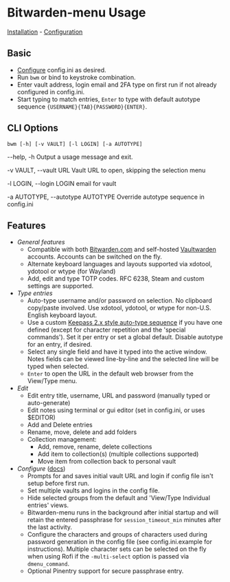 # Bitwarden-menu Usage

[Installation](install.md) - [Configuration](configure.md)

## Basic

- [Configure](docs/configure.md) config.ini as desired.
- Run `bwm` or bind to keystroke combination.
- Enter vault address, login email and 2FA type on first run if not already configured
  in config.ini.
- Start typing to match entries, `Enter` to type with default autotype sequence
  `{USERNAME}{TAB}{PASSWORD}{ENTER}`.

## CLI Options

`bwm [-h] [-v VAULT] [-l LOGIN] [-a AUTOTYPE] `

--help, -h Output a usage message and exit.

-v VAULT, --vault URL Vault URL to open, skipping the selection menu

-l LOGIN, --login LOGIN email for vault

-a AUTOTYPE, --autotype AUTOTYPE Override autotype sequence in config.ini

## Features

- *General features*
    - Compatible with both [Bitwarden.com](https://bitwarden.com) and
      self-hosted [Vaultwarden](https://github.com/dani-garci/vaultwarden)
      accounts. Accounts can be switched on the fly.
    - Alternate keyboard languages and layouts supported via xdotool, ydotool or
      wtype (for Wayland)
    - Add, edit and type TOTP codes. RFC 6238, Steam and custom settings are
      supported.
- *Type entries*
    - Auto-type username and/or password on selection. No clipboard copy/paste
      involved. Use xdotool, ydotool, or wtype for non-U.S. English keyboard layout.
    - Use a custom [Keepass 2.x style auto-type sequence][1] if you have one defined
      (except for character repetition and the 'special commands'). Set it per entry
      or set a global default. Disable autotype for an entry, if desired.
    - Select any single field and have it typed into the active window. Notes fields
      can be viewed line-by-line and the selected line will be typed when
      selected.
    - `Enter` to open the URL in the default web browser from the View/Type menu.
- *Edit*
    - Edit entry title, username, URL and password (manually typed or auto-generate)
    - Edit notes using terminal or gui editor (set in config.ini, or uses $EDITOR)
    - Add and Delete entries
    - Rename, move, delete and add folders
    - Collection management:
        - Add, remove, rename, delete collections
        - Add item to collection(s) (multiple collections supported)
        - Move item from collection back to personal vault
- *Configure* ([docs](configure.md))
    - Prompts for and saves initial vault URL and login if config file isn't
      setup before first run.
    - Set multiple vaults and logins in the config file.
    - Hide selected groups from the default and 'View/Type Individual entries' views.
    - Bitwarden-menu runs in the background after initial startup and will retain the
      entered passphrase for `session_timeout_min` minutes after the last activity.
    - Configure the characters and groups of characters used during password
      generation in the config file (see config.ini.example for instructions).
      Multiple character sets can be selected on the fly when using Rofi if the
      `-multi-select` option is passed via `dmenu_command`.
    - Optional Pinentry support for secure passphrase entry.

[1]: https://keepass.info/help/base/autotype.html#autoseq "Keepass 2.x codes"
